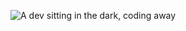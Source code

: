 ![A dev sitting in the dark, coding away](https://user-images.githubusercontent.com/6181485/218741932-7e598697-8406-4825-a1e9-c3097db5f994.jpg)
